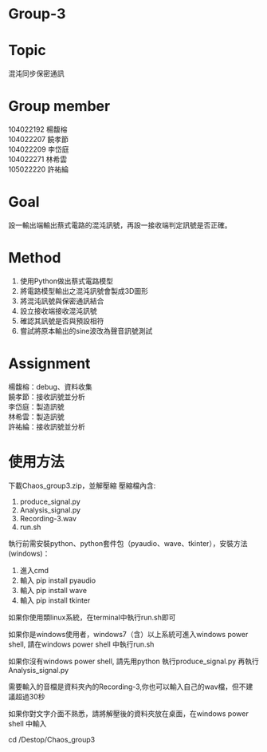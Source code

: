 # Group-3   

# Topic       
混沌同步保密通訊

# Group member      
104022192  楊馥榕    
104022207  饒孝節    
104022209  李岱庭    
104022271  林希雲    
105022220  許祐綸     

# Goal  
設一輸出端輸出蔡式電路的混沌訊號，再設一接收端判定訊號是否正確。  

# Method   
1. 使用Python做出蔡式電路模型   
2. 將電路模型輸出之混沌訊號會製成3D圖形   
3. 將混沌訊號與保密通訊結合   
4. 設立接收端接收混沌訊號   
5. 確認其訊號是否與預設相符   
6. 嘗試將原本輸出的sine波改為聲音訊號測試

# Assignment
楊馥榕：debug、資料收集    
饒孝節：接收訊號並分析    
李岱庭：製造訊號    
林希雲：製造訊號    
許祐綸：接收訊號並分析    

# 使用方法
下載Chaos_group3.zip，並解壓縮
壓縮檔內含:
1. produce_signal.py 
2. Analysis_signal.py 
3. Recording-3.wav 
4. run.sh 

執行前需安裝python、python套件包（pyaudio、wave、tkinter），安裝方法(windows)：
1. 進入cmd
2. 輸入 pip install pyaudio
3. 輸入 pip install wave
4. 輸入 pip install tkinter

 如果你使用類linux系統，在terminal中執行run.sh即可
 
 如果你是windows使用者，windows7（含）以上系統可進入windows power shell, 請在windows power shell 中執行run.sh
 
 如果你沒有windows power shell, 請先用python 執行produce_signal.py 再執行Analysis_signal.py
 
 需要輸入的音檔是資料夾內的Recording-3,你也可以輸入自己的wav檔，但不建議超過30秒
 
 如果你對文字介面不熟悉，請將解壓後的資料夾放在桌面，在windows power shell 中輸入
 
 cd /Destop/Chaos_group3
 
 
